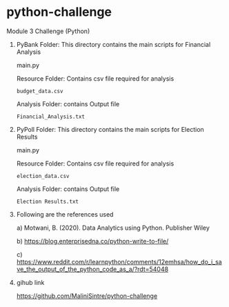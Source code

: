 # python-challenge
Module 3 Challenge (Python)

1) PyBank Folder: This directory contains the main scripts for Financial Analysis

   main.py
    
    Resource Folder: Contains csv file required for analysis

       budget_data.csv
    
    Analysis Folder: contains Output file 

       Financial_Analysis.txt

2) PyPoll Folder: This directory contains the main scripts for Election Results

    main.py
   
    Resource Folder: Contains csv file required for analysis

       election_data.csv

    Analysis Folder: contains Output file

       Election Results.txt
   
3) Following are the references used
   
   a) Motwani, B. (2020). Data Analytics using Python. Publisher Wiley
   
   b) https://blog.enterprisedna.co/python-write-to-file/
   
   c) https://www.reddit.com/r/learnpython/comments/12emhsa/how_do_i_save_the_output_of_the_python_code_as_a/?rdt=54048

4) gihub link

   https://github.com/MaliniSintre/python-challenge
